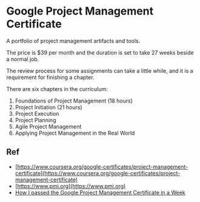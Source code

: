# Google Project Management Certificate
A portfolio of project management artifacts and tools.

The price is $39 per month and the duration is set to take 27 weeks beside a normal job.

The review process for some assignments can take a little while, and it is a requirement for finishing a chapter.

There are six chapters in the curriculum:
1. Foundations of Project Management (18 hours)
2.  Project Initiation (21 hours)
3.  Project Execution
4.  Project Planning
5.  Agile Project Management
6.  Applying Project Management in the Real World

## Ref
* [https://www.coursera.org/google-certificates/project-management-certificate](https://www.coursera.org/google-certificates/project-management-certificate)
* [https://www.pmi.org](https://www.pmi.org)
* [How I passed the Google Project Management Certificate in a Week](https://rebelsguidetopm.com/google-project-management-certificate-tips/)
